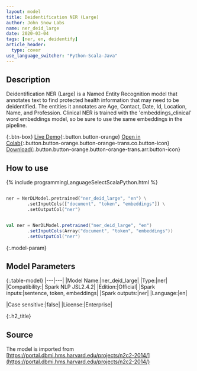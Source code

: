 ```yaml
---
layout: model
title: Deidentification NER (Large)
author: John Snow Labs
name: ner_deid_large
date: 2020-03-04
tags: [ner, en, deidentify]
article_header:
  type: cover
use_language_switcher: "Python-Scala-Java"
---
```


## Description
Deidentification NER (Large) is a Named Entity Recognition model that annotates text to find protected health information that may need to be deidentified. The entities it annotates are Age, Contact, Date, Id, Location, Name, and Profession. Clinical NER is trained with the 'embeddings_clinical' word embeddings model, so be sure to use the same embeddings in the pipeline.

{:.btn-box}
[Live Demo](https://demo.johnsnowlabs.com/healthcare/NER_DEMOGRAPHICS){:.button.button-orange}
[Open in Colab](https://colab.research.google.com/github/JohnSnowLabs/spark-nlp-workshop/blob/master/tutorials/streamlit_notebooks/healthcare/NER_DEMOGRAPHICS.ipynb){:.button.button-orange.button-orange-trans.co.button-icon}
[Download](||https://s3.amazonaws.com/auxdata.johnsnowlabs.com/clinical/models/ner_deid_large_en_2.4.2_2.4_1587513305751.zip){:.button.button-orange.button-orange-trans.arr.button-icon}

## How to use 

{% include programmingLanguageSelectScalaPython.html %}

```python

ner = NerDLModel.pretrained("ner_deid_large", "en") \
        .setInputCols(["document", "token", "embeddings"]) \
        .setOutputCol("ner")
```

```scala

val ner = NerDLModel.pretrained("ner_deid_large", "en")
        .setInputCols(Array("document", "token", "embeddings"))
        .setOutputCol("ner")
```

{:.model-param}
## Model Parameters

{:.table-model}
|---|---|
|Model Name:|ner_deid_large|
|Type:|ner|
|Compatibility:| Spark NLP JSL2.4.2|
|Edition:|Official|
|Spark inputs:|sentence, token, embeddings|
|Spark outputs:|ner|
|Language:|en|

|Case sensitive:|false|
|License:|Enterprise|

{:.h2_title}
## Source
The model is imported from [https://portal.dbmi.hms.harvard.edu/projects/n2c2-2014/](https://portal.dbmi.hms.harvard.edu/projects/n2c2-2014/)
